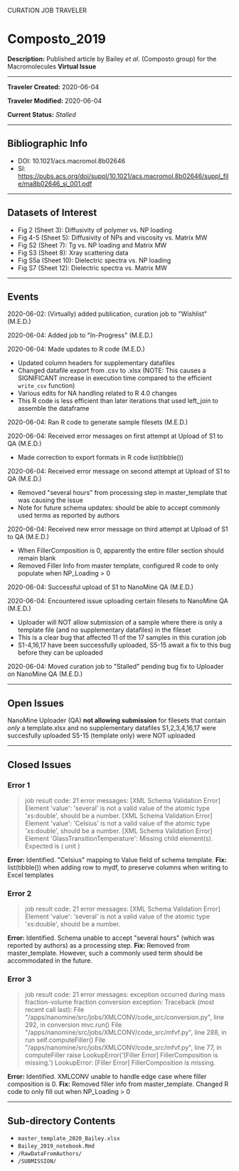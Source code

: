 CURATION JOB TRAVELER

# Composto_2019

**Description:** Published article by Bailey *et al.* (Composto group) for the Macromolecules **Virtual Issue**

---

**Traveler Created:** 2020-06-04

**Traveler Modified:** 2020-06-04

**Current Status:** *Stalled*

---

## Bibliographic Info

* DOI: 10.1021/acs.macromol.8b02646
* SI: https://pubs.acs.org/doi/suppl/10.1021/acs.macromol.8b02646/suppl_file/ma8b02646_si_001.pdf

---

## Datasets of Interest

* Fig 2 (Sheet 3): Diffusivity of polymer vs. NP loading
* Fig 4-5 (Sheet 5): Diffusivity of NPs and viscosity vs. Matrix MW
* Fig S2 (Sheet 7): Tg vs. NP loading and Matrix MW
* Fig S3 (Sheet 8): Xray scattering data
* Fig S5a (Sheet 10): Dielectric spectra vs. NP loading
* Fig S7 (Sheet 12): Dielectric spectra vs. Matrix MW

---

## Events

2020-06-02: (Virtually) added publication, curation job to "Wishlist" (M.E.D.)

2020-06-04: Added job to "In-Progress" (M.E.D.)

2020-06-04: Made updates to R code (M.E.D.)
* Updated column headers for supplementary datafiles
* Changed datafile export from .csv to .xlsx (NOTE: This causes a SIGNIFICANT increase in execution time compared to the efficient `write_csv` function)
* Various edits for NA handling related to R 4.0 changes
* This R code is less efficient than later iterations that used left_join to assemble the dataframe

2020-06-04: Ran R code to generate sample filesets (M.E.D.)

2020-06-04: Received error messages on first attempt at Upload of S1 to QA (M.E.D.)
* Made correction to export formats in R code list(tibble())

2020-06-04: Received error message on second attempt at Upload of S1 to QA (M.E.D.)
* Removed "several hours" from processing step in master_template that was causing the issue
* Note for future schema updates: should be able to accept commonly used terms as reported by authors

2020-06-04: Received new error message on third attempt at Upload of S1 to QA (M.E.D.)
* When FillerComposition is 0, apparently the entire filler section should remain blank
* Removed Filler Info from master template, configured R code to only populate when NP_Loading > 0

2020-06-04: Successful upload of S1 to NanoMine QA (M.E.D.)

2020-06-04: Encountered issue uploading certain filesets to NanoMine QA (M.E.D.)
* Uploader will NOT allow submission of a sample where there is only a template file (and no supplementary datafiles) in the fileset
* This is a clear bug that affected 11 of the 17 samples in this curation job
* S1-4,16,17 have been successfully uploaded, S5-15 await a fix to this bug before they can be uploaded

2020-06-04: Moved curation job to "Stalled" pending bug fix to Uploader on NanoMine QA (M.E.D.)




---

## Open Issues

NanoMine Uploader (QA) **not allowing submission** for filesets that contain *only* a template.xlsx and no supplementary datafiles
S1,2,3,4,16,17 were succesfully uploaded
S5-15 (template only) were NOT uploaded

---

## Closed Issues

### Error 1
>job result code: 21
>error messages: [XML Schema Validation Error] Element 'value': 'several' is not a valid value of the atomic type 'xs:double', should be a number. [XML Schema Validation Error] Element 'value': 'Celsius' is not a valid value of the atomic type 'xs:double', should be a number. [XML Schema Validation Error] Element 'GlassTransitionTemperature': Missing child element(s). Expected is ( unit )

**Error:** Identified. "Celsius" mapping to Value field of schema template.
**Fix:** list(tibble()) when adding row to mydf, to preserve columns when writing to Excel templates

### Error 2
>job result code: 21
>error messages: [XML Schema Validation Error] Element 'value': 'several' is not a valid value of the atomic type 'xs:double', should be a number.

**Error:** Identified. Schema unable to accept "several hours" (which was reported by authors) as a processing step.
**Fix:** Removed from master_template. However, such a commonly used term should be accommodated in the future.

### Error 3
>job result code: 21
>error messages: exception occurred during mass fraction-volume fraction conversion exception: Traceback (most recent call last): File "/apps/nanomine/src/jobs/XMLCONV/code_src/conversion.py", line 292, in conversion mvc.run() File "/apps/nanomine/src/jobs/XMLCONV/code_src/mfvf.py", line 288, in run self.computeFiller() File "/apps/nanomine/src/jobs/XMLCONV/code_src/mfvf.py", line 77, in computeFiller raise LookupError('[Filler Error] FillerComposition is missing.') LookupError: [Filler Error] FillerComposition is missing.

**Error:** Identified. XMLCONV unable to handle edge case where filler composition is 0.
**Fix:** Removed filler info from master_template. Changed R code to only fill out when NP_Loading > 0

---

## Sub-directory Contents

* `master_template_2020_Bailey.xlsx`
* `Bailey_2019_notebook.Rmd`
* `/RawDataFromAuthors/`
* `/SUBMISSION/`

